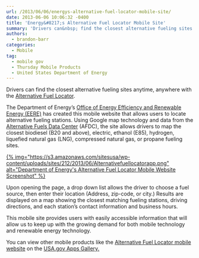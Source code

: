 ```yaml
---
url: /2013/06/06/energys-alternative-fuel-locator-mobile-site/
date: 2013-06-06 10:06:32 -0400
title: 'Energy&#8217;s Alternative Fuel Locator Mobile Site'
summary: 'Drivers can&nbsp; find the closest alternative fueling sites anytime, anywhere with the Alternative Fuel Locator. The Department of Energy&rsquo;s Office of Energy Efficiency and Renewable Energy (EERE) has created this mobile website that allows users to locate alternative fueling stations.&nbsp; Using Google map technology and data from the Alternative Fuels Data Center (AFDC), the site'
authors:
  - brandon-barr
categories:
  - Mobile
tag:
  - mobile gov
  - Thursday Mobile Products
  - United States Department of Energy
---
```


Drivers can find the closest alternative fueling sites anytime, anywhere with the [Alternative Fuel Locator](http://www.afdc.energy.gov/afdc/locator/m/stations/).

The Department of Energy’s [Office of Energy Efficiency and Renewable Energy (EERE)](http://www.eere.energy.gov/) has created this mobile website that allows users to locate alternative fueling stations. Using Google map technology and data from the [Alternative Fuels Data Center](http://www.afdc.energy.gov/) (AFDC), the site allows drivers to map the closest biodiesel (B20 and above), electric, ethanol (E85), hydrogen, liquefied natural gas (LNG), compressed natural gas, or propane fueling sites.

[{% img="https://s3.amazonaws.com/sitesusa/wp-content/uploads/sites/212/2013/06/Alternativefuellocatorapp.png" alt="Department of Energy's Alternative Fuel Locator Mobile Website Screenshot" %}](https://s3.amazonaws.com/sitesusa/wp-content/uploads/sites/212/2013/06/Alternativefuellocatorapp.png)

Upon opening the page, a drop down list allows the driver to choose a fuel source, then enter their location (Address, zip-code, or city.) Results are displayed on a map showing the closest matching fueling stations, driving directions, and each station’s contact information and business hours.

This mobile site provides users with easily accessible information that will allow us to keep up with the growing demand for both mobile technology and renewable energy technology.

You can view other mobile products like the [Alternative Fuel Locator mobile website](http://www.afdc.energy.gov/afdc/locator/m/stations/) on the [USA.gov Apps Gallery.](http://apps.usa.gov/)